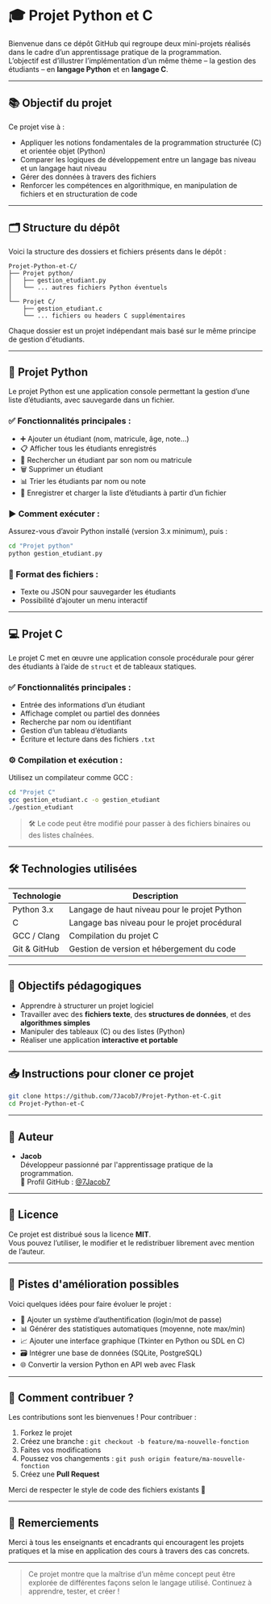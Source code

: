 # 🎓 Projet Python et C 

Bienvenue dans ce dépôt GitHub qui regroupe deux mini-projets réalisés dans le cadre d’un apprentissage pratique de la programmation.  
L’objectif est d’illustrer l’implémentation d’un même thème – la gestion des étudiants – en **langage Python** et en **langage C**.

---

## 📚 Objectif du projet

Ce projet vise à :

- Appliquer les notions fondamentales de la programmation structurée (C) et orientée objet (Python)
- Comparer les logiques de développement entre un langage bas niveau et un langage haut niveau
- Gérer des données à travers des fichiers
- Renforcer les compétences en algorithmique, en manipulation de fichiers et en structuration de code

---

## 🗂️ Structure du dépôt

Voici la structure des dossiers et fichiers présents dans le dépôt :

```
Projet-Python-et-C/
├── Projet python/
│   ├── gestion_etudiant.py
│   └── ... autres fichiers Python éventuels
│
└── Projet C/
    ├── gestion_etudiant.c
    └── ... fichiers ou headers C supplémentaires
```

Chaque dossier est un projet indépendant mais basé sur le même principe de gestion d'étudiants.

---

## 🐍 Projet Python

Le projet Python est une application console permettant la gestion d’une liste d’étudiants, avec sauvegarde dans un fichier.

### ✅ Fonctionnalités principales :
- ➕ Ajouter un étudiant (nom, matricule, âge, note…)
- 📋 Afficher tous les étudiants enregistrés
- 🔎 Rechercher un étudiant par son nom ou matricule
- 🗑️ Supprimer un étudiant
- 📊 Trier les étudiants par nom ou note
- 💾 Enregistrer et charger la liste d’étudiants à partir d’un fichier

### ▶️ Comment exécuter :
Assurez-vous d’avoir Python installé (version 3.x minimum), puis :

```bash
cd "Projet python"
python gestion_etudiant.py
```

### 📁 Format des fichiers :
- Texte ou JSON pour sauvegarder les étudiants
- Possibilité d’ajouter un menu interactif

---

## 💻 Projet C

Le projet C met en œuvre une application console procédurale pour gérer des étudiants à l’aide de `struct` et de tableaux statiques.

### ✅ Fonctionnalités principales :
- Entrée des informations d’un étudiant
- Affichage complet ou partiel des données
- Recherche par nom ou identifiant
- Gestion d’un tableau d’étudiants
- Écriture et lecture dans des fichiers `.txt`

### ⚙️ Compilation et exécution :
Utilisez un compilateur comme GCC :

```bash
cd "Projet C"
gcc gestion_etudiant.c -o gestion_etudiant
./gestion_etudiant
```

> 🛠️ Le code peut être modifié pour passer à des fichiers binaires ou des listes chaînées.

---

## 🛠️ Technologies utilisées

| Technologie     | Description                                      |
|-----------------|--------------------------------------------------|
| Python 3.x      | Langage de haut niveau pour le projet Python     |
| C               | Langage bas niveau pour le projet procédural     |
| GCC / Clang     | Compilation du projet C                          |
| Git & GitHub    | Gestion de version et hébergement du code        |

---

## 🎯 Objectifs pédagogiques

- Apprendre à structurer un projet logiciel
- Travailler avec des **fichiers texte**, des **structures de données**, et des **algorithmes simples**
- Manipuler des tableaux (C) ou des listes (Python)
- Réaliser une application **interactive et portable**

---

## 📥 Instructions pour cloner ce projet

```bash
git clone https://github.com/7Jacob7/Projet-Python-et-C.git
cd Projet-Python-et-C
```

---

## 📌 Auteur

- **Jacob**  
  Développeur passionné par l'apprentissage pratique de la programmation.  
  🔗 Profil GitHub : [@7Jacob7](https://github.com/7Jacob7)

---

## 📜 Licence

Ce projet est distribué sous la licence **MIT**.  
Vous pouvez l’utiliser, le modifier et le redistribuer librement avec mention de l’auteur.

---

## 🚀 Pistes d'amélioration possibles

Voici quelques idées pour faire évoluer le projet :

- 🔐 Ajouter un système d’authentification (login/mot de passe)
- 📊 Générer des statistiques automatiques (moyenne, note max/min)
- 📈 Ajouter une interface graphique (Tkinter en Python ou SDL en C)
- 🗃️ Intégrer une base de données (SQLite, PostgreSQL)
- 🌐 Convertir la version Python en API web avec Flask

---

## 🤝 Comment contribuer ?

Les contributions sont les bienvenues ! Pour contribuer :

1. Forkez le projet
2. Créez une branche : `git checkout -b feature/ma-nouvelle-fonction`
3. Faites vos modifications
4. Poussez vos changements : `git push origin feature/ma-nouvelle-fonction`
5. Créez une **Pull Request**

Merci de respecter le style de code des fichiers existants 🙏

---

## 🙏 Remerciements

Merci à tous les enseignants et encadrants qui encouragent les projets pratiques et la mise en application des cours à travers des cas concrets.

---

> Ce projet montre que la maîtrise d’un même concept peut être explorée de différentes façons selon le langage utilisé. Continuez à apprendre, tester, et créer !

